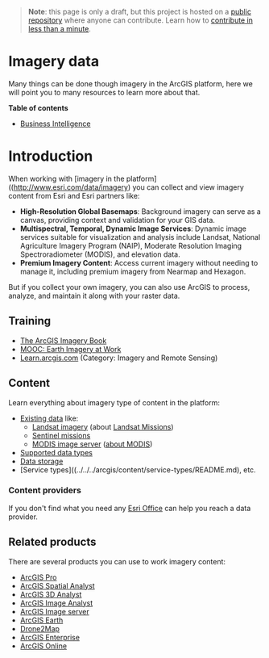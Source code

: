 > **Note**: this page is only a draft, but this project is hosted on a [public repository](https://github.com/hhkaos/awesome-arcgis) where anyone can contribute. Learn how to [contribute in less than a minute](https://github.com/hhkaos/awesome-arcgis/blob/master/CONTRIBUTING.md#contributions).

# Imagery data

Many things can be done though imagery in the ArcGIS platform, here we will point you to many resources to learn more about that.

<!-- START doctoc generated TOC please keep comment here to allow auto update -->
<!-- DON'T EDIT THIS SECTION, INSTEAD RE-RUN doctoc TO UPDATE -->
**Table of contents**

- [Business Intelligence](#business-intelligence)

<!-- END doctoc generated TOC please keep comment here to allow auto update -->

# Introduction

When working with [imagery in the platform]((http://www.esri.com/data/imagery) you can collect and view imagery content from Esri and Esri partners like:

* **High-Resolution Global Basemaps**: Background imagery can serve as a canvas, providing context and validation for your GIS data.
* **Multispectral, Temporal, Dynamic Image Services**: Dynamic image services suitable for visualization and analysis include Landsat, National Agriculture Imagery Program (NAIP), Moderate Resolution Imaging Spectroradiometer (MODIS), and elevation data.
* **Premium Imagery Content**: Access current imagery without needing to manage it, including premium imagery from Nearmap and Hexagon.


But if you collect your own imagery, you can also use ArcGIS to process, analyze, and maintain it along with your raster data.

## Training

* [The ArcGIS Imagery Book](https://learn.arcgis.com/en/arcgis-imagery-book/)
* [MOOC: Earth Imagery at Work](https://www.esri.com/training/catalog/57aba196cbc441087e0d2395/earth-imagery-at-work/)
* [Learn.arcgis.com](https://learn.arcgis.com/en/gallery/) (Category: Imagery and Remote Sensing)


## Content

Learn everything about imagery type of content in the platform:

* [Existing data](../../../arcgis/content/README.md) like:
    * [Landsat imagery](http://www.esri.com/software/landsat-imagery) (about [Landsat Missions](https://landsat.usgs.gov/))
    * [Sentinel missions](https://en.wikipedia.org/wiki/Copernicus_Programme#Sentinel_missions)
    * [MODIS image server](https://modis.arcgis.com/arcgis/rest/services/MODIS/ImageServer) ([about MODIS](https://en.wikipedia.org/wiki/Moderate_Resolution_Imaging_Spectroradiometer))
* [Supported data types](../../../arcgis/content/data-types/README.md)
* [Data storage](../../../arcgis/content/data-storage/README.md)
* [Service types]((../../../arcgis/content/service-types/README.md), etc.

### Content providers

If you don't find what you need any [Esri Office](http://www.esri.com/about-esri/contact) can help you reach a data provider.

## Related products

There are several products you can use to work imagery content:

* [ArcGIS Pro](../../../arcgis/products/arcgis-desktop/arcgis-pro/README.md)
* [ArcGIS Spatial Analyst](../../../arcgis/products/extensions/spatial-analyst/README.md)
* [ArcGIS 3D Analyst](../../../arcgis/products/extensions/3d-analyst/README.md)
* [ArcGIS Image Analyst](../../../arcgis/products/extensions/image-analyst/README.md)
* [ArcGIS Image server](../../../arcgis/products/arcgis-enterprise/arcgis-server/image-server/README.md)
* [ArcGIS Earth](../../../arcgis/products/arcgis-earth/README.md)
* [Drone2Map](../../../arcgis/products/drone2map/README.md)
* [ArcGIS Enterprise](../../../arcgis/products/arcgis-enterprise/README.md)
* [ArcGIS Online](../../../arcgis/products/arcgis-online/README.md)
